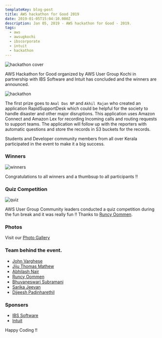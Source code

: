 ```yaml
---
templateKey: blog-post
title: AWS hackathon for Good 2019
date: 2019-01-05T15:04:10.000Z
description: Jan 05, 2019 - AWS hackathon for Good - 2019.
tags:
  - aws
  - awsugkochi
  - ibscorporate
  - intuit
  - hackathon
---
```


![hackathon cover](/img/awsugkochi-hackathon-19.png)

AWS Hackathon for Good organized by AWS User Group Kochi in partnership with IBS Software and Intuit has concluded and the winners are announced.

![hackathon](/img/aws-hackathon-for-good-kochi-1.jpg)

The first prize goes to `Amal Das NP` and `Akhil Rajan` who created an application RapidSupportDesk which could be helpful for the society to handle disaster and other major disruptions. This application uses Amazon Connect and Amazon Lex for recording Incoming calls and routing requests to support teams. The application will follow up with the reporters with automatic questions and store the records in S3 buckets for the records.

Students and Developer community members from all over Kerala participated in the event to make it a big success.

### Winners

![winners](/img/awsugkochi_hackathon-19-winners.jpg)

Congratulations to all winners and a thumbsup to all participants  !!

### Quiz Competition

![quiz](/img/awsugkochi-hackathon-quiz.jpg)

AWS User Group Community leaders conducted a quiz competition during the fun break and it was really fun !! Thanks to  [Runcy Oommen](https://www.linkedin.com/in/runcyoommen/).

### Photos

Visit our [Photo Gallery](https://photos.app.goo.gl/AxYBDdxCNaXm7uQ58)

### Team behind the event.

  - [John Varghese](https://www.linkedin.com/in/jvaws/)
  - [Jiju Thomas Mathew](https://www.linkedin.com/in/jijutm/)  
  - [Abhilash Nair](https://www.linkedin.com/in/hiabhilash/)
  - [Runcy Oommen](https://www.linkedin.com/in/runcyoommen/)
  - [Bhuvaneswari Subramani](https://www.linkedin.com/in/bhuvanas/)
  - [Sarika Jeevan](https://www.linkedin.com/in/sarika-jeevan-9ab7b65/)
  - [Dijeesh Padinharethil](https://www.linkedin.com/in/dijeesh-padinharethil/)

### Sponsers

  - [IBS Software](https://www.ibsplc.com/)
  - [Intuit](https://www.intuit.com/)


Happy Coding !!
